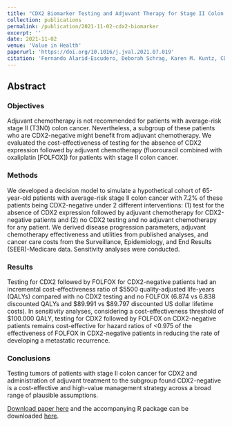```yaml
---
title: "CDX2 Biomarker Testing and Adjuvant Therapy for Stage II Colon Cancer: An Exploratory Cost-Effectiveness Analysis"
collection: publications
permalink: /publication/2021-11-02-cdx2-biomarker
excerpt: ''
date: 2021-11-02
venue: 'Value in Health'
paperurl: 'https://doi.org/10.1016/j.jval.2021.07.019'
citation: 'Fernando Alarid-Escudero, Deborah Schrag, Karen M. Kuntz, CDX2 Biomarker Testing and Adjuvant Therapy for Stage II Colon Cancer: An Exploratory Cost-Effectiveness Analysis, Value in Health, 2021, ISSN 1098-3015, https://doi.org/10.1016/j.jval.2021.07.019.'
---
```

## Abstract

### Objectives
Adjuvant chemotherapy is not recommended for patients with average-risk stage II (T3N0) colon cancer. Nevertheless, a subgroup of these patients who are CDX2-negative might benefit from adjuvant chemotherapy. We evaluated the cost-effectiveness of testing for the absence of CDX2 expression followed by adjuvant chemotherapy (fluorouracil combined with oxaliplatin [FOLFOX]) for patients with stage II colon cancer.

### Methods
We developed a decision model to simulate a hypothetical cohort of 65-year-old patients with average-risk stage II colon cancer with 7.2% of these patients being CDX2-negative under 2 different interventions: (1) test for the absence of CDX2 expression followed by adjuvant chemotherapy for CDX2-negative patients and (2) no CDX2 testing and no adjuvant chemotherapy for any patient. We derived disease progression parameters, adjuvant chemotherapy effectiveness and utilities from published analyses, and cancer care costs from the Surveillance, Epidemiology, and End Results (SEER)-Medicare data. Sensitivity analyses were conducted.

### Results
Testing for CDX2 followed by FOLFOX for CDX2-negative patients had an incremental cost-effectiveness ratio of &#36;5500 quality-adjusted life-years (QALYs) compared with no CDX2 testing and no FOLFOX (6.874 vs 6.838 discounted QALYs and &#36;89.991 vs &#36;89.797 discounted US dollar lifetime costs). In sensitivity analyses, considering a cost-effectiveness threshold of &#36;100.000 QALY, testing for CDX2 followed by FOLFOX on CDX2-negative patients remains cost-effective for hazard ratios of <0.975 of the effectiveness of FOLFOX in CDX2-negative patients in reducing the rate of developing a metastatic recurrence.

### Conclusions
Testing tumors of patients with stage II colon cancer for CDX2 and administration of adjuvant treatment to the subgroup found CDX2-negative is a cost-effective and high-value management strategy across a broad range of plausible assumptions.


[Download paper here](https://doi.org/10.1016/j.jval.2021.07.019) and the accompanying R package can be downloaded [here](https://github.com/feralaes/cdx2cea).
